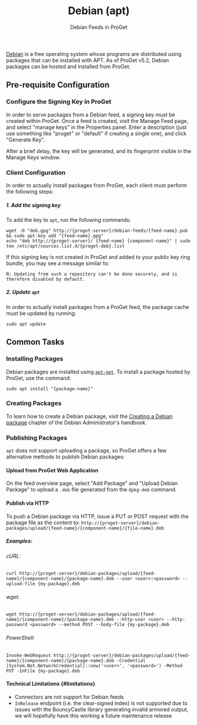 ﻿---
title: Debian (apt)
subtitle: Debian Feeds in ProGet
sequence: 500
keywords: proget,feeds,debian,apt
show-headings-in-nav: true
---

[Debian](https://www.debian.org/) is a free operating system whose programs are distributed using packages that can be installed with APT. As of ProGet v5.2, Debian packages can be hosted and installed from ProGet.

## Pre-requisite Configuration

### Configure the Signing Key in ProGet

In order to serve packages from a Debian feed, a signing key must be created within ProGet. Once a feed is created, visit the Manage Feed page, and select "manage keys" in the Properties panel. Enter a description (just use something like "proget" or "default" if creating a single one), and click "Generate Key".

After a brief delay, the key will be generated, and its fingerprint visible in the Manage Keys window.

### Client Configuration

In order to actually install packages from ProGet, each client must perform the following steps:

##### 1. Add the signing key

To add the key to `apt`, run the following commands:

```
wget -O "deb.gpg" http://{proget-server}/debian-feeds/{feed-name}.pub && sudo apt-key add "{feed-name}.gpg" 
echo "deb http://{proget-server}/ {feed-name} {component-name}" | sudo tee /etc/apt/sources.list.d/{proget-deb}.list
```

If this signing key is not created in ProGet and added to your public key ring bundle, you may see a message similar to: 

`N: Updating from such a repository can't be done securely, and is therefore disabled by default.`

##### 2. Update `apt`

In order to actually install packages from a ProGet feed, the package cache must be updated by running:

```
sudo apt update
```

## Common Tasks

### Installing Packages

Debian packages are installed using [`apt-get`](https://manpages.debian.org/stretch/apt/apt-get.html). To install a package hosted by ProGet, use the command: 

```
sudo apt install "{package-name}"
```

### Creating Packages

To learn how to create a Debian package, visit the [Creating a Debian package](https://debian-handbook.info/browse/stable/debian-packaging.html) chapter of the Debian Administrator's handbook.

### Publishing Packages

`apt` does not support uploading a package, so ProGet offers a few alternative methods to publish Debian packages:

#### Upload from ProGet Web Application

On the feed overview page, select "Add Package" and "Upload Debian Package" to upload a `.deb` file generated from the `dpkg-deb` command.

#### Publish via HTTP

To push a Debian package via HTTP, issue a PUT or POST request with the package file as the content to: `http://{proget-server}/debian-packages/upload/{feed-name}/{component-name}/{file-name}.deb`

##### Examples:

###### cURL:

```
curl http://{proget-server}/debian-packages/upload/{feed-name}/{component-name}/{package-name}.deb --user <user>:<password> --upload-file {my-package}.deb
```

###### wget:

```
wget http://{proget-server}/debian-packages/upload/{feed-name}/{component-name}/{package-name}.deb --http-user <user> --http-password <password> --method POST --body-file {my-package}.deb
```

###### PowerShell:

```
Invoke-WebRequest http://{proget-server}/debian-packages/upload/{feed-name}/{component-name}/{package-name}.deb -Credential [System.Net.NetworkCredential]::new('<user>', '<password>') -Method PUT -InFile {my-package}.deb
```


#### Technical Limitations {#limitations}

 - Connectors are not support for Debian feeds
 - `InRelease` endpoint (i.e. the clear-signed index) is not supported due to issues with the BouncyCastle library generating invalid armored output, we will hopefully have this working a future maintenance release